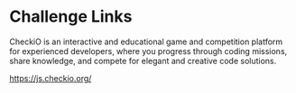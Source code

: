 # Challenge Links

CheckiO is an interactive and educational game and competition platform for experienced developers, where you progress through coding missions, share knowledge, and compete for elegant and creative code solutions.

[https://js.checkio.org/
](https://js.checkio.org/
)


